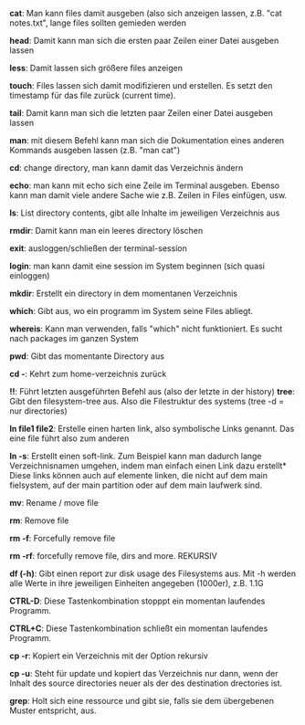 **cat**: Man kann files damit ausgeben (also sich anzeigen lassen, z.B. "cat notes.txt", lange files sollten gemieden werden

**head**: Damit kann man sich die ersten paar Zeilen einer Datei ausgeben lassen

**less**: Damit lassen sich größere files anzeigen

**touch**: Files lassen sich damit modifizieren und erstellen. Es setzt den timestamp für das file zurück (current time).

**tail**: Damit kann man sich die letzten paar Zeilen einer Datei ausgeben lassen

**man**: mit diesem Befehl kann man sich die Dokumentation eines anderen Kommands ausgeben lassen (z.B. "man cat")

**cd**: change directory, man kann damit das Verzeichnis ändern

**echo**: man kann mit echo sich eine Zeile im Terminal ausgeben. Ebenso kann man damit viele andere Sache wie z.B.
Zeilen in Files einfügen, usw.

**ls**: List directory contents, gibt alle Inhalte im jeweiligen Verzeichnis aus

**rmdir**: Damit kann man ein leeres directory löschen

**exit**: ausloggen/schließen der terminal-session

**login**: man kann damit eine session im System beginnen (sich quasi einloggen)

**mkdir**: Erstellt ein directory in dem momentanen Verzeichnis    

**which**: Gibt aus, wo ein programm im System seine Files abliegt.

**whereis**: Kann man verwenden, falls "which" nicht funktioniert. Es sucht nach packages im ganzen System

**pwd**: Gibt das momentante Directory aus  

**cd -**: Kehrt zum home-verzeichnis zurück 

**!!**: Führt letzten ausgeführten Befehl aus (also der letzte in der history)
**tree**: Gibt den filesystem-tree aus. Also die Filestruktur des systems (tree -d = nur directories)

**ln file1 file2**: Erstelle einen harten link, also symbolische Links genannt. Das eine file führt also zum anderen

**ln -s**: Erstellt einen soft-link. Zum Beispiel kann man dadurch lange Verzeichnisnamen umgehen, indem 
man einfach einen Link dazu erstellt* Diese links können auch auf elemente linken, die nicht auf dem 
main fielsystem, auf der main partition oder auf dem main laufwerk sind.

**mv**: Rename / move file

**rm**: Remove file 

**rm -f**: Forcefully remove file

**rm -rf**: forcefully remove file, dirs and more. REKURSIV

**df (-h)**: Gibt einen report zur disk usage des Filesystems aus. Mit -h werden alle Werte in ihre jeweiligen Einheiten
angegeben (1000er), z.B. 1.1G  

**CTRL-D**: Diese Tastenkombination stopppt ein momentan laufendes Programm.

**CTRL+C**: Diese Tastenkombination schließt ein momentan laufendes Programm.

**cp -r**: Kopiert ein Verzeichnis mit der Option rekursiv

**cp -u**: Steht für update und kopiert das Verzeichnis nur dann, wenn der Inhalt des source directories neuer als der des destination drectories ist.

**grep**: Holt sich eine ressource und gibt sie, falls sie dem übergebenen Muster entspricht, aus.


